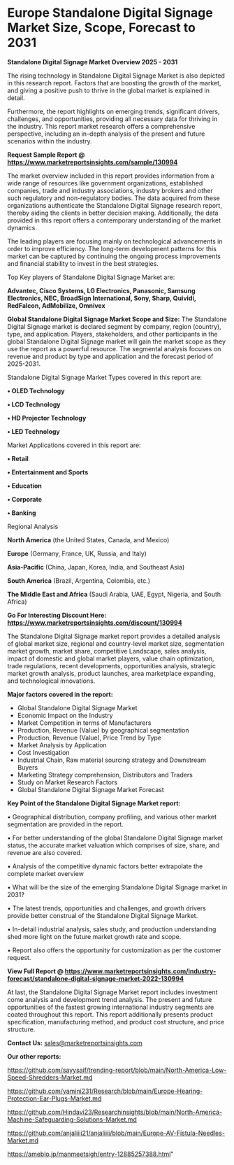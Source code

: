 # Europe Standalone Digital Signage Market Size, Scope, Forecast to 2031

<Strong> Standalone Digital Signage Market Overview 2025 - 2031</strong>

The rising technology in Standalone Digital Signage Market is also depicted in this research report. Factors that are boosting the growth of the market, and giving a positive push to thrive in the global market is explained in detail.

Furthermore, the report highlights on emerging trends, significant drivers, challenges, and opportunities, providing all necessary data for thriving in the industry. This report market research offers a comprehensive perspective, including an in-depth analysis of the present and future scenarios within the industry.

<strong>Request Sample Report @ <a href=https://www.marketreportsinsights.com/sample/130994>https://www.marketreportsinsights.com/sample/130994</a></strong>

The market overview included in this report provides information from a wide range of resources like government organizations, established companies, trade and industry associations, industry brokers and other such regulatory and non-regulatory bodies. The data acquired from these organizations authenticate the Standalone Digital Signage research report, thereby aiding the clients in better decision making. Additionally, the data provided in this report offers a contemporary understanding of the market dynamics.

The leading players are focusing mainly on technological advancements in order to improve efficiency. The long-term development patterns for this market can be captured by continuing the ongoing process improvements and financial stability to invest in the best strategies.

Top Key players of Standalone Digital Signage Market are:

<strong>Advantec, Cisco Systems, LG Electronics, Panasonic, Samsung Electronics, NEC, BroadSign International, Sony, Sharp, Quividi, RedFalcon, AdMobilize, Omnivex</strong>

<strong><b>Global Standalone Digital Signage Market Scope and Size:</b></strong>
The Standalone Digital Signage market is declared segment by company, region (country), type, and application. Players, stakeholders, and other participants in the global Standalone Digital Signage market will gain the market scope as they use the report as a powerful resource. The segmental analysis focuses on revenue and product by type and application and the forecast period of 2025-2031.

Standalone Digital Signage Market Types covered in this report are:

<strong>• OLED Technology

• LCD Technology

• HD Projector Technology

• LED Technology</strong>

Market Applications covered in this report are:

<strong>• Retail

• Entertainment and Sports

• Education

• Corporate

• Banking</strong> 

Regional Analysis

<strong>North America</strong> (the United States, Canada, and Mexico)

<strong>Europe</strong> (Germany, France, UK, Russia, and Italy)

<strong>Asia-Pacific</strong> (China, Japan, Korea, India, and Southeast Asia)

<strong>South America</strong> (Brazil, Argentina, Colombia, etc.)

<strong>The Middle East and Africa</strong> (Saudi Arabia, UAE, Egypt, Nigeria, and South Africa)

<strong>Go For Interesting Discount Here: <a href=https://www.marketreportsinsights.com/discount/130994>https://www.marketreportsinsights.com/discount/130994</a></strong>

The Standalone Digital Signage market report provides a detailed analysis of global market size, regional and country-level market size, segmentation market growth, market share, competitive Landscape, sales analysis, impact of domestic and global market players, value chain optimization, trade regulations, recent developments, opportunities analysis, strategic market growth analysis, product launches, area marketplace expanding, and technological innovations.

<strong><b>Major factors covered in the report:</b></strong>
<ul>
  <li>Global Standalone Digital Signage Market </li>
  <li>Economic Impact on the Industry</li>
  <li>Market Competition in terms of Manufacturers</li>
  <li>Production, Revenue (Value) by geographical segmentation</li>
  <li>Production, Revenue (Value), Price Trend by Type</li>
  <li>Market Analysis by Application</li>
  <li>Cost Investigation</li>
  <li>Industrial Chain, Raw material sourcing strategy and Downstream Buyers</li>
  <li>Marketing Strategy comprehension, Distributors and Traders</li>
  <li>Study on Market Research Factors</li>
  <li>Global Standalone Digital Signage Market Forecast</li>
</ul>

<strong><b>Key Point of the Standalone Digital Signage Market report:</b></strong>

• Geographical distribution, company profiling, and various other market segmentation are provided in the report.

• For better understanding of the global Standalone Digital Signage market status, the accurate market valuation which comprises of size, share, and revenue are also covered.

• Analysis of the competitive dynamic factors better extrapolate the complete market overview

• What will be the size of the emerging Standalone Digital Signage market in 2031?

• The latest trends, opportunities and challenges, and growth drivers provide better construal of the Standalone Digital Signage Market.

• In-detail industrial analysis, sales study, and production understanding shed more light on the future market growth rate and scope.

• Report also offers the opportunity for customization as per the customer request.

<strong><b>View Full Report @ <a href=https://www.marketreportsinsights.com/industry-forecast/standalone-digital-signage-market-2022-130994>https://www.marketreportsinsights.com/industry-forecast/standalone-digital-signage-market-2022-130994</a></b></strong>


At last, the Standalone Digital Signage Market report includes investment come analysis and development trend analysis. The present and future opportunities of the fastest growing international industry segments are coated throughout this report. This report additionally presents product specification, manufacturing method, and product cost structure, and price structure.

<strong>Contact Us:</strong>
sales@marketreportsinsights.com

<strong>Our other reports:</strong>

<a href=https://github.com/sayysaif/trending-report/blob/main/North-America-Low-Speed-Shredders-Market.md>https://github.com/sayysaif/trending-report/blob/main/North-America-Low-Speed-Shredders-Market.md</a>

<a href=https://github.com/yamini231/Research/blob/main/Europe-Hearing-Protection-Ear-Plugs-Market.md>https://github.com/yamini231/Research/blob/main/Europe-Hearing-Protection-Ear-Plugs-Market.md</a>

<a href=https://github.com/Hindavi23/Researchinsights/blob/main/North-America-Machine-Safeguarding-Solutions-Market.md>https://github.com/Hindavi23/Researchinsights/blob/main/North-America-Machine-Safeguarding-Solutions-Market.md</a>

<a href=https://github.com/anjaliiii21/anjaliiii/blob/main/Europe-AV-Fistula-Needles-Market.md>https://github.com/anjaliiii21/anjaliiii/blob/main/Europe-AV-Fistula-Needles-Market.md</a>

<a href=https://ameblo.jp/manmeetsigh/entry-12885257388.html>https://ameblo.jp/manmeetsigh/entry-12885257388.html</a>"
